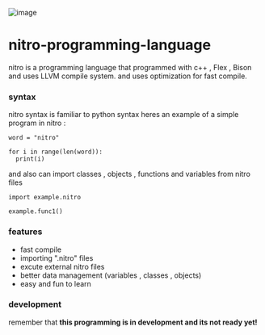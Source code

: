 ![image](https://user-images.githubusercontent.com/76659587/206839876-629bd1b7-4214-4176-b0e6-21294bca6761.png)
# nitro-programming-language

nitro is a programming language that programmed with c++ , Flex , Bison and uses LLVM compile system.
and uses optimization for fast compile.

### syntax 

nitro syntax is familiar to python syntax
heres an example of a simple program in nitro :

```
word = "nitro"

for i in range(len(word)):
  print(i)
```

and also can import classes , objects , functions and variables from nitro files

```
import example.nitro

example.func1()
```

### features

- fast compile
- importing ".nitro" files
- excute external nitro files
- better data management (variables , classes , objects)
- easy and fun to learn

### development 

remember that **this programming is in development and its not ready yet!** 
